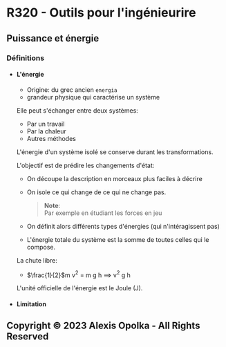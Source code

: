 # R320 - Outils pour l'ingénieurire

## Puissance et énergie

### Définitions

- #### L'énergie

  - Origine: du grec ancien `energia`
  - grandeur physique qui caractérise un système

  Elle peut s'échanger entre deux systèmes:

  - Par un travail
  - Par la chaleur
  - Autres méthodes

  L'énergie d'un système isolé se conserve durant les transformations.

  L'objectif est de prédire les changements d'état:

  - On découpe la description en morceaux plus faciles à décrire
  - On isole ce qui change de ce qui ne change pas.

    > **Note**:  
    > Par exemple en étudiant les forces en jeu

  - On définit alors différents types d'énergies (qui n'intéragissent pas)
  - L'énergie totale du système est la somme de toutes celles qui le compose.

  La chute libre:

  - $\frac{1}{2}$m v$^2$ = m g h ==> v$^2$ g h

  L'unité officielle de l'énergie est le Joule (J).

- #### Limitation

## Copyright &copy; 2023 Alexis Opolka - All Rights Reserved
